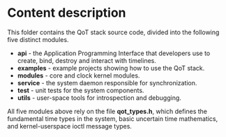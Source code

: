 # Content description #

This folder contains the QoT stack source code, divided into the following five distinct modules.

* **api** - the Application Programming Interface that developers use to create, bind, destroy and interact with timelines.
* **examples** - example projects showing how to use the QoT stack.
* **modules** - core and clock kernel modules.
* **service** - the system daemon responsible for synchronization.
* **test** - unit tests for the system components.
* **utils** - user-space tools for introspection and debugging.

All five modules above rely on the file **qot_types.h**, which defines the fundamental time types in the system, basic uncertain time mathematics, and kernel-userspace ioctl message types.

